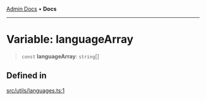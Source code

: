 [Admin Docs](/) • **Docs**

***

# Variable: languageArray

> `const` **languageArray**: `string`[]

## Defined in

[src/utils/languages.ts:1](https://github.com/PalisadoesFoundation/talawa-admin/blob/main/src/utils/languages.ts#L1)
